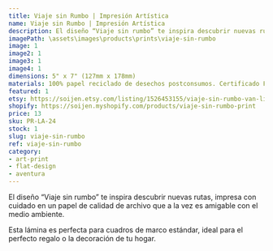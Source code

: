 ```yaml
---
title: Viaje sin Rumbo | Impresión Artística
name: Viaje sin Rumbo | Impresión Artística
description: El diseño “Viaje sin rumbo” te inspira descubrir nuevas rutas, impresa con cuidado en un papel de calidad de archivo que a la vez es amigable con el medio ambiente.
imagePath: \assets\images\products\prints\viaje-sin-rumbo
image: 1
image2: 1
image3: 1
image4: 1
dimensions: 5" x 7" (127mm x 178mm)
materials: 100% papel reciclado de desechos postconsumos. Certificado FSC.
featured: 1
etsy: https://soijen.etsy.com/listing/1526453155/viaje-sin-rumbo-van-life-print-thick?utm_source=Copy&utm_medium=ListingManager&utm_campaign=Share&utm_term=so.lmsm&share_time=1695262045331
shopify: https://soijen.myshopify.com/products/viaje-sin-rumbo-print
price: 13
sku: PR-LA-24
stock: 1
slug: viaje-sin-rumbo
ref: viaje-sin-rumbo
category:
- art-print
- flat-design
- aventura
---
```

El diseño “Viaje sin rumbo” te inspira descubrir nuevas rutas, impresa con cuidado en un papel de calidad de archivo que a la vez es amigable con el medio ambiente.

Esta lámina es perfecta para cuadros de marco estándar, ideal para el perfecto regalo o la decoración de tu hogar.
